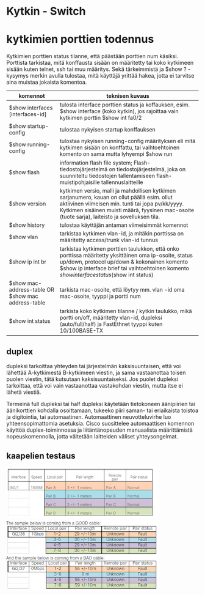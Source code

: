# Kytkin - Switch

# kytkimien porttien todennus

Kytkimien porttien status tilanne, että päästään porttien num käsiksi. Porttista tarkistaa, mitä konffausta sisään on määritetty tai koko kytkimeen sisään kuten telnet, ssh tai muu määritys. Sekä tärkeimmistä ja $show ? - kysymys merkin avulla tulostaa, mitä käyttäjä yrittää hakea, jotta ei tarvitse aina muistaa jokaista komentoa.

| komennot | teknisen kuvaus | 
| ---- | ------- |
| $show interfaces [interfaces-id] | tulosta interface porttien status ja koffauksen, esim. $show interface (koko kytkin), jos rajoittaa vain kytkimen porttin $show int fa0/2
| $show startup-config | tulostaa nykyisen startup konffauksen |
| $show running-config | tulostaa nykyisen running-config määrityksen eli mitä kytkimen sisään on konffattu, tai vaihtoehtoinen komento on sama mutta lyhyempi $show run |
| $show flash | information flash file system; Flash-tiedostojärjestelmä on tiedostojärjestelmä, joka on suunniteltu tiedostojen tallentamiseen flash-muistipohjaisille tallennuslaitteille |
| $show version | kytkimen versio, malli ja mahdollisen kytkimen sarjanumero, kauan on ollut päällä esim. ollut aktiivinen viimeisen min. tunti tai jopa pv/kk/yyyy. Kytkimen sisäinen muisti määrä, fyysinen mac-osoite (tuote sarja), laiteisto ja sovelluksen tila. |
| $show history | tulostaa käyttäjän antaman viimeisimmät komennot |
| $show vlan | tarkistaa kytkimen vlan-id, ja mitäkin porttissa on määritetty access/trunk vlan-id tunnus |
| $show ip int br | tarkistaa kytkimen porttien taulukkon, että onko porttissa määritetty yksittäinen oma ip-osoite, status up/down, protocol up/down & kokonainen komento $show ip interface brief tai vaihtoehtoinen komento $show interface status ($show int status) |
| $show mac-address-table OR $show mac address-table | tarkista mac-osoite, että löytyy mm. vlan -id oma mac-osoite, tyyppi ja portti num |
| $show int status | tarkista koko kytkimen tilanne / kytkin taulukko, mikä portti on/off, määritetty vlan-id, dupleksi (auto/full/half) ja FastEthnet tyyppi kuten 10/100BASE-TX |

## duplex 
dupleksi tarkoittaa yhteyden tai järjestelmän kaksisuuntaisen, että voi lähettää A-kytkimestä B-kytkimeen viestin, ja sama vastaanottaa toisen puolen viestin, tätä kutsutaan kaksisuuntaiseksi. Jos puolet dupleksi tarkoittaa, että voi vain vastaanottaa vastakohdan viestin, mutta itse ei lähetä viestiä. 

Termeinä full dupleksi tai half dupleksi käytetään tietokoneen äänipiirien tai äänikorttien kohdalla osoittamaan, tukeeko piiri saman- tai eriaikaista toistoa ja digitointia, tai automaatinen. Automaattinen neuvotteluvirhe luo yhteensopimattomia asetuksia. Cisco suosittelee automaattisen komennon käyttöä duplex-toiminnossa ja liitäntänopeuden manuaalista määrittämistä nopeuskomennolla, jotta vältetään laitteiden väliset yhteysongelmat.

##  kaapelien testaus


<img src="images/cisco_cablediagno-1.PNG" width="400">


<img src="images/cisco_cablediagno-2.PNG" width="400">
